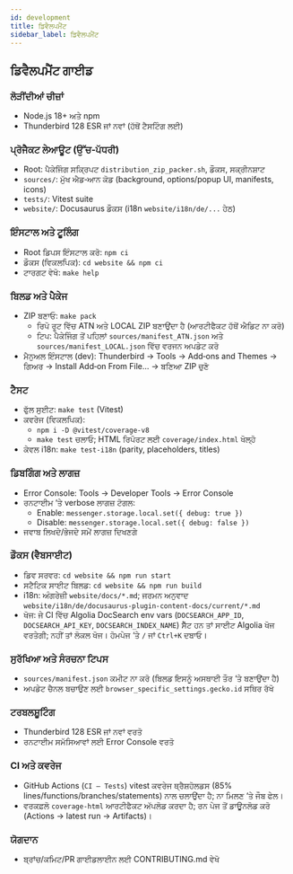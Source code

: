 ```yaml
---
id: development
title: ਡਿਵੈਲਪਮੈਂਟ
sidebar_label: ਡਿਵੈਲਪਮੈਂਟ
---
```


## ਡਿਵੈਲਪਮੈਂਟ ਗਾਈਡ

### ਲੋੜੀਂਦੀਆਂ ਚੀਜ਼ਾਂ

- Node.js 18+ ਅਤੇ npm
- Thunderbird 128 ESR ਜਾਂ ਨਵਾਂ (ਹੱਥੋਂ ਟੈਸਟਿੰਗ ਲਈ)

### ਪ੍ਰੋਜੈਕਟ ਲੇਆਊਟ (ਉੱਚ‑ਪੱਧਰੀ)

- Root: ਪੈਕੇਜਿੰਗ ਸਕ੍ਰਿਪਟ `distribution_zip_packer.sh`, ਡੌਕਸ, ਸਕ੍ਰੀਨਸ਼ਾਟ
- `sources/`: ਮੁੱਖ ਐਡ‑ਆਨ ਕੋਡ (background, options/popup UI, manifests, icons)
- `tests/`: Vitest suite
- `website/`: Docusaurus ਡੌਕਸ (i18n `website/i18n/de/...` ਹੇਠ)

### ਇੰਸਟਾਲ ਅਤੇ ਟੂਲਿੰਗ

- Root ਡਿਪਸ ਇੰਸਟਾਲ ਕਰੋ: `npm ci`
- ਡੌਕਸ (ਵਿਕਲਪਿਕ): `cd website && npm ci`
- ਟਾਰਗਟ ਵੇਖੋ: `make help`

### ਬਿਲਡ ਅਤੇ ਪੈਕੇਜ

- ZIP ਬਣਾਓ: `make pack`
  - ਰਿਪੋ ਰੂਟ ਵਿੱਚ ATN ਅਤੇ LOCAL ZIP ਬਣਾਉਂਦਾ ਹੈ (ਆਰਟੀਫੈਕਟ ਹੱਥੋਂ ਐਡਿਟ ਨਾ ਕਰੋ)
  - ਟਿਪ: ਪੈਕੇਜਿੰਗ ਤੋਂ ਪਹਿਲਾਂ `sources/manifest_ATN.json` ਅਤੇ `sources/manifest_LOCAL.json` ਵਿੱਚ ਵਰਜਨ ਅਪਡੇਟ ਕਰੋ
- ਮੈਨੁਅਲ ਇੰਸਟਾਲ (dev): Thunderbird → Tools → Add‑ons and Themes → ਗਿਅਰ → Install Add‑on From File… → ਬਣਿਆ ZIP ਚੁਣੋ

### ਟੈਸਟ

- ਫੁੱਲ ਸੁਈਟ: `make test` (Vitest)
- ਕਵਰੇਜ (ਵਿਕਲਪਿਕ):
  - `npm i -D @vitest/coverage-v8`
  - `make test` ਚਲਾਓ; HTML ਰਿਪੋਰਟ ਲਈ `coverage/index.html` ਖੋਲ੍ਹੋ
- ਕੇਵਲ i18n: `make test-i18n` (parity, placeholders, titles)

### ਡਿਬਗਿੰਗ ਅਤੇ ਲਾਗਜ਼

- Error Console: Tools → Developer Tools → Error Console
- ਰਨਟਾਈਮ ‘ਤੇ verbose ਲਾਗਜ਼ ਟੋਗਲ:
  - Enable: `messenger.storage.local.set({ debug: true })`
  - Disable: `messenger.storage.local.set({ debug: false })`
- ਜਵਾਬ ਲਿਖਦੇ/ਭੇਜਦੇ ਸਮੇਂ ਲਾਗਜ਼ ਦਿਖਣਗੇ

### ਡੌਕਸ (ਵੈਬਸਾਈਟ)

- ਡਿਵ ਸਰਵਰ: `cd website && npm run start`
- ਸਟੈਟਿਕ ਸਾਈਟ ਬਿਲਡ: `cd website && npm run build`
- i18n: ਅੰਗਰੇਜ਼ੀ `website/docs/*.md`; ਜਰਮਨ ਅਨੁਵਾਦ `website/i18n/de/docusaurus-plugin-content-docs/current/*.md`
- ਖੋਜ: ਜੇ CI ਵਿੱਚ Algolia DocSearch env vars (`DOCSEARCH_APP_ID`, `DOCSEARCH_API_KEY`, `DOCSEARCH_INDEX_NAME`) ਸੈੱਟ ਹਨ ਤਾਂ ਸਾਈਟ Algolia ਖੋਜ ਵਰਤੇਗੀ; ਨਹੀਂ ਤਾਂ ਲੋਕਲ ਖੋਜ। ਹੋਮਪੇਜ ‘ਤੇ `/` ਜਾਂ `Ctrl+K` ਦਬਾਓ।

### ਸੁਰੱਖਿਆ ਅਤੇ ਸੰਰਚਨਾ ਟਿਪਸ

- `sources/manifest.json` ਕਮੀਟ ਨਾ ਕਰੋ (ਬਿਲਡ ਇਸਨੂੰ ਅਸਥਾਈ ਤੌਰ ‘ਤੇ ਬਣਾਉਂਦਾ ਹੈ)
- ਅਪਡੇਟ ਚੈਨਲ ਬਚਾਉਣ ਲਈ `browser_specific_settings.gecko.id` ਸਥਿਰ ਰੱਖੋ

### ਟਰਬਲਸ਼ੂਟਿੰਗ

- Thunderbird 128 ESR ਜਾਂ ਨਵਾਂ ਵਰਤੋ
- ਰਨਟਾਈਮ ਸਮੱਸਿਆਵਾਂ ਲਈ Error Console ਵਰਤੋ

### CI ਅਤੇ ਕਵਰੇਜ

- GitHub Actions (`CI — Tests`) vitest ਕਵਰੇਜ ਥ੍ਰੈਸ਼ਹੋਲਡਸ (85% lines/functions/branches/statements) ਨਾਲ ਚਲਾਉਂਦਾ ਹੈ; ਨਾ ਮਿਲਣ ‘ਤੇ ਜੌਬ ਫੇਲ।
- ਵਰਕਫ਼ਲੋ `coverage-html` ਆਰਟੀਫੈਕਟ ਅੱਪਲੋਡ ਕਰਦਾ ਹੈ; ਰਨ ਪੇਜ ਤੋਂ ਡਾਊਨਲੋਡ ਕਰੋ (Actions → latest run → Artifacts)।

### ਯੋਗਦਾਨ

- ਬ੍ਰਾਂਚ/ਕਮਿਟ/PR ਗਾਈਡਲਾਈਨ ਲਈ CONTRIBUTING.md ਵੇਖੋ
